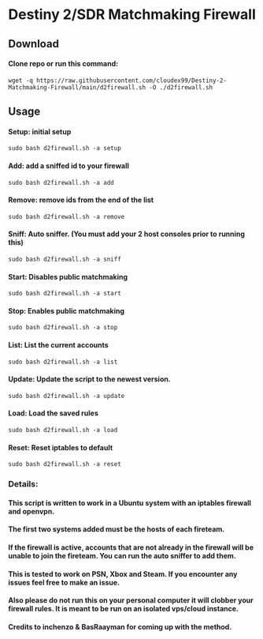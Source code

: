 # Destiny 2/SDR Matchmaking Firewall

## Download
#### Clone repo or run this command: 
```wget -q https://raw.githubusercontent.com/cloudex99/Destiny-2-Matchmaking-Firewall/main/d2firewall.sh -O ./d2firewall.sh```
## Usage
#### Setup: initial setup
``` sudo bash d2firewall.sh -a setup ```
#### Add: add a sniffed id to your firewall
``` sudo bash d2firewall.sh -a add ```
#### Remove: remove ids from the end of the list
``` sudo bash d2firewall.sh -a remove ```
#### Sniff: Auto sniffer. (You must add your 2 host consoles prior to running this)
``` sudo bash d2firewall.sh -a sniff ```
#### Start: Disables public matchmaking
``` sudo bash d2firewall.sh -a start ```
#### Stop: Enables public matchmaking 
``` sudo bash d2firewall.sh -a stop ```
#### List: List the current accounts
``` sudo bash d2firewall.sh -a list ```
#### Update: Update the script to the newest version.
``` sudo bash d2firewall.sh -a update ```
#### Load: Load the saved rules
``` sudo bash d2firewall.sh -a load ```
#### Reset: Reset iptables to default
``` sudo bash d2firewall.sh -a reset ```

### Details:
#### This script is written to work in a Ubuntu system with an iptables firewall and openvpn.
#### The first two systems added must be the hosts of each fireteam.
#### If the firewall is active, accounts that are not already in the firewall will be unable to join the fireteam. You can run the auto sniffer to add them.
#### This is tested to work on PSN, Xbox and Steam. If you encounter any issues feel free to make an issue.
#### Also please do not run this on your personal computer it will clobber your firewall rules. It is meant to be run on an isolated vps/cloud instance.
#### Credits to inchenzo & BasRaayman for coming up with the method.
